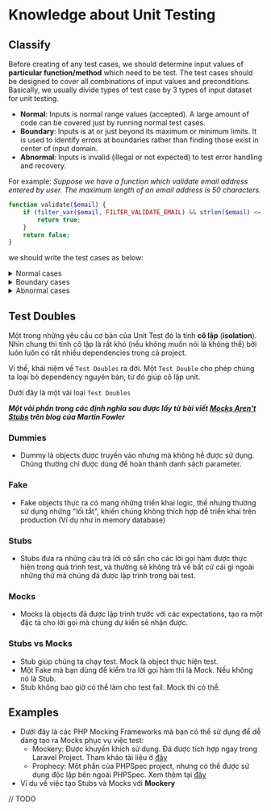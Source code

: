 # Knowledge about Unit Testing

## Classify

Before creating of any test cases, we should determine input values of **particular function/method** which need to be test. The test cases should be designed to cover all combinations of input values and preconditions. Basically, we usually divide types of test case by 3 types of input dataset for unit testing.

- **Normal**: Inputs is normal range values (accepted). A large amount of code can be covered just by running normal test cases.
- **Boundary**: Inputs is at or just beyond its maximum or minimum limits. It is used to identify errors at boundaries rather than finding those exist in center of input domain.
- **Abnormal**: Inputs is invalid (illegal or not expected) to test error handling and recovery.

For example: *Suppose we have a function which validate email address entered by user. The maximum length of an email address is 50 characters.*

```php
function validate($email) {
    if (filter_var($email, FILTER_VALIDATE_EMAIL) && strlen($email) <= 50) {
        return true;
    }
    return false;
}

```

we should write the test cases as below:

<details>
    <summary>Normal cases</summary>

```php
public function test_valid_email_format_and_length()
{
    // Email with length 18 (less than: maximum - 1)
    $email = 'sample@framgia.com';
    $this->assertEquals(true, validate($email));
}
```

</details>

<details>
    <summary>Boundary cases</summary>

```php
public function test_valid_email_format_and_length_max_minus()
{
    // Email with length 49 (maximum - 1)
    $email = 'samplesamplesamplesamplesamplesamples@framgia.com';
    $this->assertEquals(true, validate($email));
}

public function test_valid_email_format_and_length_max()
{
    // Email with length 50 (equal maximum)
    $email = 'samplesamplesamplesamplesamplesamplesa@framgia.com';
    $this->assertEquals(true, validate($email));
}

public function test_valid_email_format_and_length_max_plus()
{
    // Email with length 51 (maximum + 1)
    $email = 'samplesamplesamplesamplesamplesamplesam@framgia.com';
    $this->assertEquals(false, validate($email));
}
```

</details>

<details>
    <summary>Abnormal cases</summary>

```php
public function test_invalid_email_format()
{
    // Invalid email format with normal length (between 0 ~ 50)
    $email = 'framgia.com';
    $this->assertEquals(false, validate($email));
}

public function test_valid_email_format_and_length_exceeded()
{
    // Email with length 54
    $email = 'samplesamplesamplesamplesamplesamplesample@framgia.com';
    $this->assertEquals(false, validate($email));
}
```

</details>

## Test Doubles
Một trong những yêu cầu cơ bản của Unit Test đó là tính **cô lập** (**isolation**). Nhìn chung thì tính cô lập là rất khó (nếu không muốn nói là không thể) bởi luôn luôn có rất nhiều dependencies trong cả project.

Vì thế, khái niệm về `Test Doubles` ra đời. Một `Test Double` cho phép chúng ta loại bỏ dependency nguyên bản, từ đó giúp cô lập unit.

Dưới đây là một vài loại `Test Doubles`

***Một vài phần trong các định nghĩa sau được lấy từ bài viết [Mocks Aren't Stubs](https://martinfowler.com/articles/mocksArentStubs.html) trên blog của Martin Fowler***

### Dummies
- Dummy là objects được truyền vào nhưng mà không hề được sử dụng. Chúng thường chỉ được dùng để hoàn thành danh sách parameter.

### Fake
- Fake objects thực ra có mang những triển khai logic, thế nhưng thường sử dụng những "lối tắt", khiến chúng không thích hợp để triển khai trên production (Ví dụ như in memory database)

### Stubs
- Stubs đưa ra những câu trả lời có sẵn cho các lời gọi hàm được thực hiện trong quá trình test, và thường sẽ không trả về bất cứ cái gì ngoài những thứ mà chúng đã được lập trình trong bài test.

### Mocks
- Mocks là objects đã được lập trình trước với các expectations, tạo ra một đặc tả cho lời gọi mà chúng dự kiến sẽ nhận được.

### Stubs vs Mocks
- Stub giúp chúng ta chạy test. Mock là object thực hiện test.
- Một Fake mà bạn dùng để kiểm tra lời gọi hàm thì là Mock. Nếu không nó là Stub.
- Stub không bao giờ có thể làm cho test fail. Mock thì có thể.

## Examples
- Dưới đây là các PHP Mocking Frameworks mà bạn có thể sử dụng để dễ dàng tạo ra Mocks phục vụ việc test:
    - Mockery: Được khuyến khích sử dụng. Đã được tích hợp ngay trong Laravel Project. Tham khảo tài liệu ở [đây](http://docs.mockery.io/)
    - Prophecy: Một phần của PHPSpec project, nhưng có thể được sử dụng độc lập bên ngoài PHPSpec. Xem thêm tại [đây](https://github.com/phpspec/prophecy)
- Ví dụ về việc tạo Stubs và Mocks với **Mockery**

// TODO
